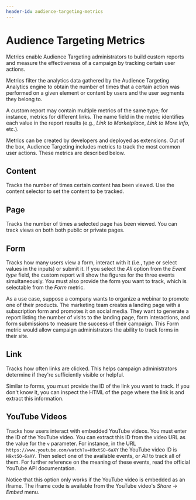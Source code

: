 ```yaml
---
header-id: audience-targeting-metrics
---
```


# Audience Targeting Metrics

Metrics enable Audience Targeting administrators to build custom reports and
measure the effectiveness of a campaign by tracking certain user actions.

Metrics filter the analytics data gathered by the Audience Targeting Analytics
engine to obtain the number of times that a certain action was performed on a
given element or content by users and the user segments they belong to.

A custom report may contain multiple metrics of the same type; for instance,
metrics for different links. The name field in the metric identifies each value
in the report results (e.g., *Link to Marketplace*, *Link to More Info*, etc.).

Metrics can be created by developers and deployed as extensions. Out of the box,
Audience Targeting includes metrics to track the most common user actions. These
metrics are described below.

## Content

Tracks the number of times certain content has been viewed. Use the content
selector to set the content to be tracked.

## Page

Tracks the number of times a selected page has been viewed. You can track views
on both both public or private pages.

## Form

Tracks how many users view a form, interact with it (i.e., type or select values
in the inputs) or submit it. If you select the *All* option from the *Event
type* field, the custom report will show the figures for the three events
simultaneously. You must also provide the form you want to track, which is
selectable from the *Form* metric.

As a use case, suppose a company wants to organize a webinar to promote one of
their products. The marketing team creates a landing page with a subscription
form and promotes it on social media. They want to generate a report listing the
number of visits to the landing page, form interactions, and form submissions to
measure the success of their campaign. This Form metric would allow campaign
administrators the ability to track forms in their site.

## Link

Tracks how often links are clicked. This helps campaign administrators determine
if they're sufficiently visible or helpful.

Similar to forms, you must provide the ID of the link you want to track. If you
don't know it, you can inspect the HTML of the page where the link is and
extract this information.

## YouTube Videos

Tracks how users interact with embedded YouTube videos. You must enter the ID of
the YouTube video. You can extract this ID from the video URL as the value for
the `v` parameter. For instance, in the URL
`https://www.youtube.com/watch?v=H9xtSO-6aXY` the YouTube video ID is
`H9xtSO-6aXY`. Then select one of the available events, or *All* to track all of
them. For further reference on the meaning of these events, read the official
YouTube API documentation.

Notice that this option only works if the YouTube video is embedded as an
iframe. The iframe code is available from the YouTube video's *Share* &rarr;
*Embed* menu.
